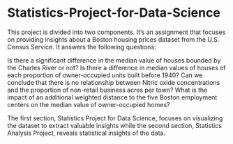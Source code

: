 # Statistics-Project-for-Data-Science

This project is divided into two components. It’s an assignment that focuses on providing insights about a Boston housing prices dataset from the U.S. Census Service. It answers the following questions: 

Is there a significant difference in the median value of houses bounded by the Charles River or not? Is there a difference in median values of houses of each proportion of owner-occupied units built before 1940? Can we conclude that there is no relationship between Nitric oxide concentrations and the proportion of non-retail business acres per town? What is the impact of an additional weighted distance to the five Boston employment centers on the median value of owner-occupied homes? 

The first section, Statistics Project for Data Science, focuses on visualizing the dataset to extract valuable insights while the second section, Statistics Analysis Project, reveals statistical insights of the data.

